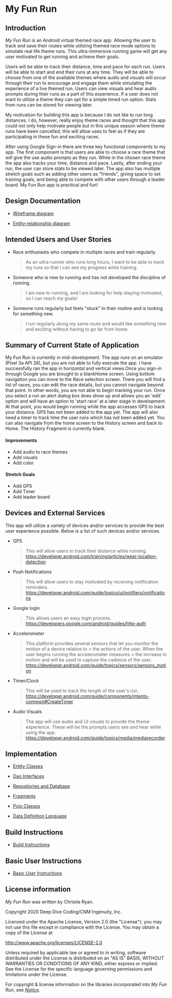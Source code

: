 # My Fun Run

## Introduction

_My Fun Run_ is an Android virtual themed race app. Allowing the user to track and save their
 routes while utilizing themed race mode options to simulate real life theme runs. This
 ultra-immersive running game will get any user motivated to get running and achieve their goals.
 
 Users will be able to track their distance, time and pace for each run. Users will be able to start 
 and end their runs at any time. They will be able to choose from one of the available themes where 
 audio and visuals will occur through their run to encourage and engage them while simulating the
 experience of a live themed run. Users can view visuals and hear audio prompts during their runs as
 a part of this experience. If a user does not want to utilize a theme they can opt for a simple 
 timed run option. Stats from runs can be stored for viewing later.
 
 My motivation for building this app is because I do not like to run long distances. I do, however,
 really enjoy theme races and thought that this app could not only help motivate people but in this 
 unique season where theme runs have been cancelled, this will allow uses to feel as if they are 
 participating in these fun and exciting races.
 
 After using Google Sign-in there are three key functional components to my app. The first component
 is that users are able to choose a race theme that will give the use audio prompts as they run. 
 While in the chosen race theme the app also tracks your time, distance and pace. Lastly, after 
 ending your run, the user can store stats to be viewed later. The app also has multiple stretch 
 goals such as adding other users as "friends", giving space to set training goals, and being able
 to compete with other users through a leader board. My Fun Run app is practical and fun!
 

## Design Documentation

* [Wireframe diagram](wireframe.md)

* [Entity-relationship diagram](erd.md)


## Intended Users and User Stories

* Race enthusiasts who compete in multiple races and train regularly.

    > As an ultra-runner who runs long hours, I want to be able to track my runs so that I can see 
                       my progress while training.

* Someone who is new to running and has not developed the discipline of running.

    > I am new to running, and I am looking for help staying motivated, so I can reach my goals!
          
* Someone runs regularly but feels "stuck" in their routine and is looking for something new.
    > I run regularly along my same route and would like something new and exciting without having 
                  to go far from home.                                                                                      
                                                                                                                                                                                             
 ## Summary of Current State of Application
 
 My Fun Run is currently in mid-development. The app runs on an emulator (Pixel 3a API 28), but you
 are not able to fully execute the app. I have successfully ran the app in horizontal and vertical
 views.Once you sign-in through Google you are brought to a blankHome screen. Using bottom navigation you
 can move to the Race selection screen. There you will find a list of races, you can edit the race 
 details, but you cannot navigate beyond that point. In other words, you are not able to 
 begin tracking your run. Once you select a run an alert dialog box does show up and allows you an 
 'edit' option and will have an option to 'start race' at a later stage in development. At that
 point, you would begin running while the app accesses GPS to track your distance. GPS has not been 
 added to the app yet. The app will also need a timer to track time the user runs which has not been 
 added yet. You can also navigate from the home screen to the History screen and back to Home. The
 History Fragment is currently blank. 
 
#### Improvements
 * Add audio to race themes
 * Add visuals
 * Add color
 
#### Stretch Goals
 * Add GPS
 * Add Timer
 * Add leader board
                                                                                               
## Devices and External Services

This app will utilize a variety of devices and/or services to provide the best user experience 
possible. Below is a list of such devices and/or services.

* GPS
    >This will allow users to track their distance while running.
    >https://developer.android.com/training/articles/wear-location-detection

* Push Notifications
    >This will allow users to stay motivated by receiving notification reminders.
    >https://developer.android.com/guide/topics/ui/notifiers/notifications

* Google login
    > This allows users an easy login process.
    >https://developers.google.com/android/guides/http-auth

* Accelerometer
    > This platform provides several sensors that let you monitor the motion of a device relative to
                  > the actions of the user. When the user begins running the accelerometer measures
                  > the increase in motion and will be used to capture the cadence of the user.
    >https://developer.android.com/guide/topics/sensors/sensors_motion

* Timer/Clock
    > This will be used to track the length of the user's run.
    >https://developer.android.com/guide/components/intents-common#CreateTimer

* Audio Visuals
    >The app will use audio and UI visuals to provide the theme experience. These will be the 
    prompts users see and hear while using the app.
    >https://developer.android.com/guide/topics/media/mediarecorder
                 
## Implementation 

* [Entity Classes](https://github.com/christie274/my-fun-run/tree/master/app/src/main/java/edu/cnm/deepdive/myfunrun/model/entity)

* [Dao Interfaces](https://github.com/christie274/my-fun-run/tree/master/app/src/main/java/edu/cnm/deepdive/myfunrun/model/dao)

* [Repositories and Database](https://github.com/christie274/my-fun-run/tree/master/app/src/main/java/edu/cnm/deepdive/myfunrun/service)

* [Fragments](https://github.com/christie274/my-fun-run/tree/master/app/src/main/java/edu/cnm/deepdive/myfunrun/controller)

* [Pojo Classes](https://github.com/christie274/my-fun-run/tree/master/app/src/main/java/edu/cnm/deepdive/myfunrun/model/pojo)

* [Data Definition Language](ddl.md)

 
 ## Build Instructions
 * [Build Instructions](build_instructions.md)
 
 ## Basic User Instructions
 * [Basic User Instructions](basic_user_instructions.md)

## License information

_My Fun Run_ was written by Christie Ryan.

Copyright 2020 Deep Dive Coding/CNM Ingenuity, Inc.

Licensed under the Apache License, Version 2.0 (the "License");
you may not use this file except in compliance with the License.
You may obtain a copy of the License at

<http://www.apache.org/licenses/LICENSE-2.0>

Unless required by applicable law or agreed to in writing, software
distributed under the License is distributed on an "AS IS" BASIS,
WITHOUT WARRANTIES OR CONDITIONS OF ANY KIND, either express or implied.
See the License for the specific language governing permissions and
limitations under the License.

For copyright &amp; license information on the libraries incorporated into _My Fun Run_, see 
[_Notice_](notice.md). 
